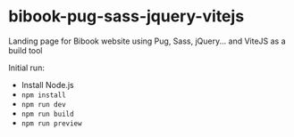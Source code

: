 # bibook-pug-sass-jquery-vitejs

Landing page for Bibook website using Pug, Sass, jQuery... and ViteJS as a build tool 

Initial run:

* Install Node.js
* `npm install`
* `npm run dev`
* `npm run build`
* `npm run preview`

